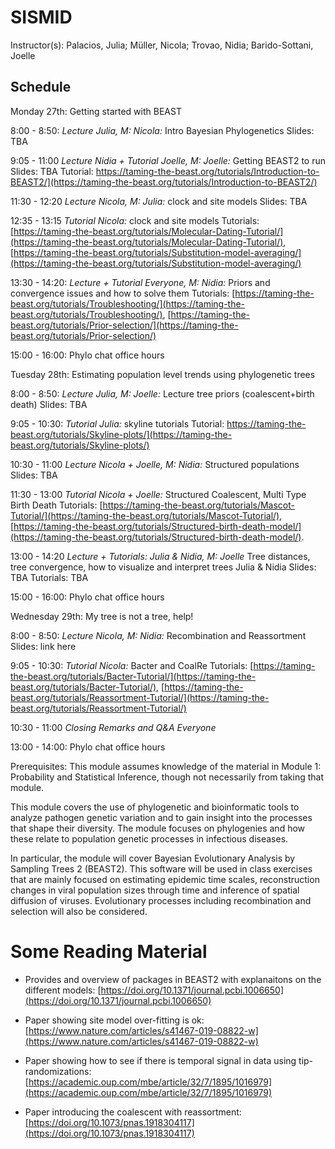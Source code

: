# SISMID

Instructor(s):
Palacios, Julia; Müller, Nicola; Trovao, Nidia; Barido-Sottani, Joelle

## Schedule

Monday 27th: Getting started with BEAST

8:00 - 8:50: *Lecture Julia, M: Nicola:* Intro Bayesian Phylogenetics 
                Slides: TBA

9:05 - 11:00  *Lecture Nidia + Tutorial Joelle, M: Joelle:*  Getting BEAST2 to run
                Slides: TBA
                Tutorial: https://taming-the-beast.org/tutorials/Introduction-to-BEAST2/](https://taming-the-beast.org/tutorials/Introduction-to-BEAST2/)

11:30 - 12:20 *Lecture Nicola, M: Julia:* clock and site models
                Slides: TBA

12:35 - 13:15 *Tutorial Nicola:* clock and site models
                Tutorials: [https://taming-the-beast.org/tutorials/Molecular-Dating-Tutorial/](https://taming-the-beast.org/tutorials/Molecular-Dating-Tutorial/), [https://taming-the-beast.org/tutorials/Substitution-model-averaging/](https://taming-the-beast.org/tutorials/Substitution-model-averaging/)
                
13:30 - 14:20: *Lecture + Tutorial Everyone, M: Nidia:* Priors and convergence issues and how to solve them
                Tutorials: [https://taming-the-beast.org/tutorials/Troubleshooting/](https://taming-the-beast.org/tutorials/Troubleshooting/), [https://taming-the-beast.org/tutorials/Prior-selection/](https://taming-the-beast.org/tutorials/Prior-selection/)
                
15:00 - 16:00: Phylo chat office hours


Tuesday 28th: Estimating population level trends using phylogenetic trees

8:00 - 8:50: *Lecture Julia, M: Joelle:* Lecture tree priors (coalescent+birth death)
                Slides: TBA
                
9:05 - 10:30: *Tutorial Julia:* skyline tutorials
                Tutorial: https://taming-the-beast.org/tutorials/Skyline-plots/](https://taming-the-beast.org/tutorials/Skyline-plots/)

10:30 - 11:00 *Lecture Nicola + Joelle, M: Nidia:* Structured populations
                Slides: TBA
                
11:30 - 13:00 *Tutorial Nicola + Joelle:* Structured Coalescent, Multi Type Birth Death
                Tutorials: [https://taming-the-beast.org/tutorials/Mascot-Tutorial/](https://taming-the-beast.org/tutorials/Mascot-Tutorial/), [https://taming-the-beast.org/tutorials/Structured-birth-death-model/](https://taming-the-beast.org/tutorials/Structured-birth-death-model/).
                
13:00 - 14:20 *Lecture + Tutorials: Julia & Nidia, M: Joelle* Tree distances, tree convergence, how to visualize and interpret trees  Julia & Nidia
                Slides: TBA
                Tutorials: TBA
                
15:00 - 16:00: Phylo chat office hours


Wednesday 29th: My tree is not a tree, help!

8:00 - 8:50: *Lecture Nicola, M: Nidia:* Recombination and Reassortment
                Slides: link here

9:05 - 10:30: *Tutorial Nicola:* Bacter and CoalRe
                Tutorials: [https://taming-the-beast.org/tutorials/Bacter-Tutorial/](https://taming-the-beast.org/tutorials/Bacter-Tutorial/), [https://taming-the-beast.org/tutorials/Reassortment-Tutorial/](https://taming-the-beast.org/tutorials/Reassortment-Tutorial/)

10:30 - 11:00 *Closing Remarks and Q&A Everyone*

13:00 - 14:00: Phylo chat office hours



Prerequisites: This module assumes knowledge of the material in Module 1: Probability and Statistical Inference, though not necessarily from taking that module.

This module covers the use of phylogenetic and bioinformatic tools to analyze pathogen genetic variation and to gain insight into the processes that shape their diversity. The module focuses on phylogenies and how these relate to population genetic processes in infectious diseases.

In particular, the module will cover Bayesian Evolutionary Analysis by Sampling Trees 2 (BEAST2). This software will be used in class exercises that are mainly focused on estimating epidemic time scales, reconstruction changes in viral population sizes through time and inference of spatial diffusion of viruses. Evolutionary processes including recombination and selection will also be considered.

# Some Reading Material

- Provides and overview of packages in BEAST2 with explanaitons on the different models: [https://doi.org/10.1371/journal.pcbi.1006650](https://doi.org/10.1371/journal.pcbi.1006650)

- Paper showing site model over-fitting is ok: [https://www.nature.com/articles/s41467-019-08822-w](https://www.nature.com/articles/s41467-019-08822-w)

- Paper showing how to see if there is temporal signal in data using tip-randomizations: [https://academic.oup.com/mbe/article/32/7/1895/1016979](https://academic.oup.com/mbe/article/32/7/1895/1016979)

- Paper introducing the coalescent with reassortment: [https://doi.org/10.1073/pnas.1918304117](https://doi.org/10.1073/pnas.1918304117)


